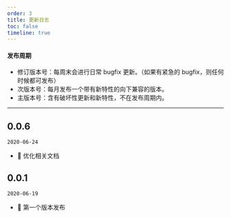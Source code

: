 ```yaml
---
order: 3
title: 更新日志
toc: false
timeline: true
---
```


#### 发布周期

- 修订版本号：每周末会进行日常 bugfix 更新。（如果有紧急的 bugfix，则任何时候都可发布）
- 次版本号：每月发布一个带有新特性的向下兼容的版本。
- 主版本号：含有破坏性更新和新特性，不在发布周期内。

---

## 0.0.6

`2020-06-24`

- 📖 优化相关文档

## 0.0.1

`2020-06-19`

- 🎉 第一个版本发布
